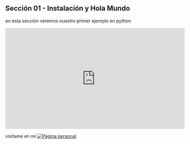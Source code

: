 ## Sección 01 - Instalación y Hola Mundo

en esta sección veremos nuestro primer ejemplo en python

<iframe width="560" height="315" src="https://www.youtube.com/embed/8uTH0iYouSc?si=HhU-yqe96FQ6Ig3v" title="YouTube video player" frameborder="0" allow="accelerometer; autoplay; clipboard-write; encrypted-media; gyroscope; picture-in-picture; web-share" referrerpolicy="strict-origin-when-cross-origin" allowfullscreen></iframe>

visítame en mi 
[![Página personal](https://img.shields.io/badge/-pagina_personal-blue)](https://edwinsaul.com)

